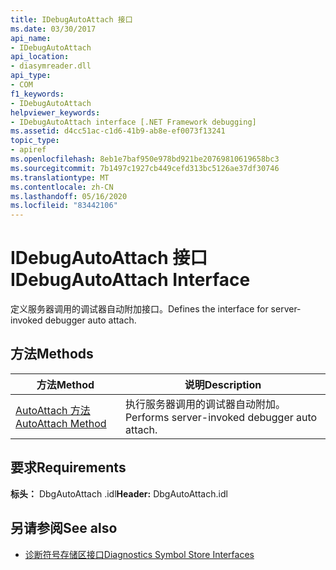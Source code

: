 ```yaml
---
title: IDebugAutoAttach 接口
ms.date: 03/30/2017
api_name:
- IDebugAutoAttach
api_location:
- diasymreader.dll
api_type:
- COM
f1_keywords:
- IDebugAutoAttach
helpviewer_keywords:
- IDebugAutoAttach interface [.NET Framework debugging]
ms.assetid: d4cc51ac-c1d6-41b9-ab8e-ef0073f13241
topic_type:
- apiref
ms.openlocfilehash: 8eb1e7baf950e978bd921be20769810619658bc3
ms.sourcegitcommit: 7b1497c1927cb449cefd313bc5126ae37df30746
ms.translationtype: MT
ms.contentlocale: zh-CN
ms.lasthandoff: 05/16/2020
ms.locfileid: "83442106"
---
```

# <a name="idebugautoattach-interface"></a><span data-ttu-id="9b18e-102">IDebugAutoAttach 接口</span><span class="sxs-lookup"><span data-stu-id="9b18e-102">IDebugAutoAttach Interface</span></span>
<span data-ttu-id="9b18e-103">定义服务器调用的调试器自动附加接口。</span><span class="sxs-lookup"><span data-stu-id="9b18e-103">Defines the interface for server-invoked debugger auto attach.</span></span>  
  
## <a name="methods"></a><span data-ttu-id="9b18e-104">方法</span><span class="sxs-lookup"><span data-stu-id="9b18e-104">Methods</span></span>  
  
|<span data-ttu-id="9b18e-105">方法</span><span class="sxs-lookup"><span data-stu-id="9b18e-105">Method</span></span>|<span data-ttu-id="9b18e-106">说明</span><span class="sxs-lookup"><span data-stu-id="9b18e-106">Description</span></span>|  
|------------|-----------------|  
|[<span data-ttu-id="9b18e-107">AutoAttach 方法</span><span class="sxs-lookup"><span data-stu-id="9b18e-107">AutoAttach Method</span></span>](idebugautoattach-autoattach-method.md)|<span data-ttu-id="9b18e-108">执行服务器调用的调试器自动附加。</span><span class="sxs-lookup"><span data-stu-id="9b18e-108">Performs server-invoked debugger auto attach.</span></span>|  
  
## <a name="requirements"></a><span data-ttu-id="9b18e-109">要求</span><span class="sxs-lookup"><span data-stu-id="9b18e-109">Requirements</span></span>  
 <span data-ttu-id="9b18e-110">**标头：** DbgAutoAttach .idl</span><span class="sxs-lookup"><span data-stu-id="9b18e-110">**Header:** DbgAutoAttach.idl</span></span>  
  
## <a name="see-also"></a><span data-ttu-id="9b18e-111">另请参阅</span><span class="sxs-lookup"><span data-stu-id="9b18e-111">See also</span></span>

- [<span data-ttu-id="9b18e-112">诊断符号存储区接口</span><span class="sxs-lookup"><span data-stu-id="9b18e-112">Diagnostics Symbol Store Interfaces</span></span>](diagnostics-symbol-store-interfaces.md)
